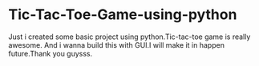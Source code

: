 # Tic-Tac-Toe-Game-using-python
Just i created some basic project using python.Tic-tac-toe game is really awesome.
And i wanna build this with GUI.I will make it in happen future.Thank you guysss.
